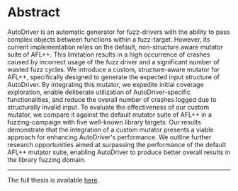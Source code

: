 # Abstract

AutoDriver is an automatic generator for fuzz-drivers
with the ability to pass complex objects between functions within a fuzz-target.
However, its current implementation relies on the default,
non-structure aware mutator suite of AFL++.
This limitation results in a high occurrence of crashes
caused by incorrect usage of the fuzz driver and a significant number of wasted fuzz cycles.
We introduce a custom, structure-aware mutator for AFL++,
specifically designed to generate the expected input structure of AutoDriver.
By integrating this mutator, we expedite initial coverage exploration,
enable deliberate utilization of AutoDriver-specific functionalities,
and reduce the overall number of crashes logged due to structurally invalid input.
To evaluate the effectiveness of our custom mutator,
we compare it against the default mutator suite of AFL++ in a fuzzing-campaign
with five well-known library targets.
Our results demonstrate that the integration of a custom mutator
presents a viable approach for enhancing AutoDriver's performance.
We outline further research opportunities aimed at surpassing the performance of the default AFL++ mutator suite,
enabling AutoDriver to produce better overall results in the library fuzzing domain.

---

The full thesis is available [here](https://github.com/Valentin-Metz/auto_driver_mutator/blob/master/Structure-Aware%20Mutations%20for%20Library-Fuzzing.pdf).
